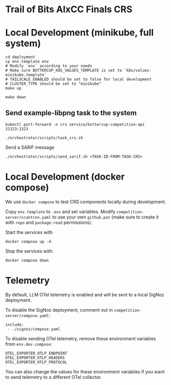 # Trail of Bits AIxCC Finals CRS

# Local Development (minikube, full system)
```shell
cd deployment
cp env.template env
# Modify `env` according to your needs
# Make sure BUTTERCUP_K8S_VALUES_TEMPLATE is set to `k8s/values-minikube.template`
# TAILSCALE_ENABLED should be set to false for local development
# CLUSTER_TYPE should be set to "minikube"
make up
```

```shell
make down
```

## Send example-libpng task to the system
```shell
kubectl port-forward -n crs service/buttercup-competition-api 31323:1323
```

```shell
./orchestrator/scripts/task_crs.sh
```

Send a SARIF message

```shell
./orchestrator/scripts/send_sarif.sh <TASK-ID-FROM-TASK-CRS>
```

# Local Development (docker compose)
We use `docker compose` to test CRS components locally during development.

Copy `env.template` to `.env` and set variables.
Modify `competition-server/scantron.yaml` to use your own `github.pat` (make sure to create it with `repo` and `package:read` permissions).

Start the services with
```
docker compose up -d
```

Stop the services with:
```
docker compose down
```

# Telemetry
By default, LLM OTel telemetry is enabled and will be sent to a local SigNoz deployment.

To disable the SigNoz deployment, comment out in `competition-server/compose.yaml`:
```
include:
 - ./signoz/compose.yaml
```
To disable sending OTel telemetry, remove these environment variables from `env.dev.compose`:
```
OTEL_EXPORTER_OTLP_ENDPOINT
OTEL_EXPORTER_OTLP_HEADERS
OTEL_EXPORTER_OTLP_PROTOCOL
```
You can also change the values for these environment variables if you want to send telemetry to a different OTel collector.
